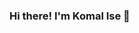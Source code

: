 ### Hi there! I'm Komal Ise 👋

<!--
An eager to start a career in the fields of Data Science and Data Analyst. Always willing to learn new teachnology and work with a goal-oriented team.:dizzy:

Recently, posseessing a Bachelor degree in computer application and also completed "Data Scince Prodgree Course". 
-->
